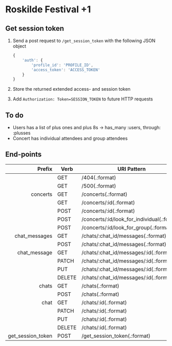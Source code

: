 # Roskilde Festival +1

## Get session token

1. Send a post request to `/get_session_token` with the following JSON object
   ```javascript
   {
       'auth': {
           'profile_id': 'PROFILE_ID',
           'access_token': 'ACCESS_TOKEN'
       }
   }
   ```

2. Store the returned extended access- and session token
3. Add `Authorization: Token=SESSION_TOKEN` to future HTTP requests

## To do
- Users has a list of plus ones and plus 8s -> has_many :users, through: :plusses
- Concert has individual attendees and group attendees

## End-points

| Prefix            | Verb   | URI Pattern                                 | Controller#Action                |
|------------------:|--------|---------------------------------------------|----------------------------------|
|                   | GET    | /404(.:format)                              | errors#not_found                 |
|                   | GET    | /500(.:format)                              | errors#exception                 |
| concerts          | GET    | /concerts(.:format)                         | concerts#index                   |
|                   | GET    | /concerts/:id(.:format)                     | concerts#show                    |
|                   | POST   | /concerts/:id(.:format)                     | concerts#attend                  |
|                   | POST   | /concerts/:id/look_for_individual(.:format) | concerts#look_for_individual     |
|                   | POST   | /concerts/:id/look_for_group(.:format)      | concerts#look_for_group          |
| chat_messages     | GET    | /chats/:chat_id/messages(.:format)          | messages#index                   |
|                   | POST   | /chats/:chat_id/messages(.:format)          | messages#create                  |
| chat_message      | GET    | /chats/:chat_id/messages/:id(.:format)      | messages#show                    |
|                   | PATCH  | /chats/:chat_id/messages/:id(.:format)      | messages#update                  |
|                   | PUT    | /chats/:chat_id/messages/:id(.:format)      | messages#update                  |
|                   | DELETE | /chats/:chat_id/messages/:id(.:format)      | messages#destroy                 |
| chats             | GET    | /chats(.:format)                            | chats#index                      |
|                   | POST   | /chats(.:format)                            | chats#create                     |
| chat              | GET    | /chats/:id(.:format)                        | chats#show                       |
|                   | PATCH  | /chats/:id(.:format)                        | chats#update                     |
|                   | PUT    | /chats/:id(.:format)                        | chats#update                     |
|                   | DELETE | /chats/:id(.:format)                        | chats#destroy                    |
| get_session_token | POST   | /get_session_token(.:format)                | authentication#get_session_token |
